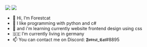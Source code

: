 


<img src="https://github-readme-stats.vercel.app/api?username=forest-cat&count_private=true&include_all_commits=true&show_icons=true&theme=tokyonight&hide_border=true">
<img src="https://github-readme-stats.vercel.app/api/top-langs/?username=forest-cat&show_icons=true&theme=tokyonight&hide_border=true">

- 👋 Hi, I’m Forestcat
- 👀 I like programming with python and c#
- 🌱 and i'm learning currently website frontend design using css
- 🇩🇪 I’m currently living in germany
- 📫 You can contact me on Discord: 𝕱𝖔𝖗𝖊𝖘𝖙_𝕮𝖆𝖙#8895

<!---
forest-cat/forest-cat is a ✨ special ✨ repository because its `README.md` (this file) appears on your GitHub profile.
You can click the Preview link to take a look at your changes.
--->
